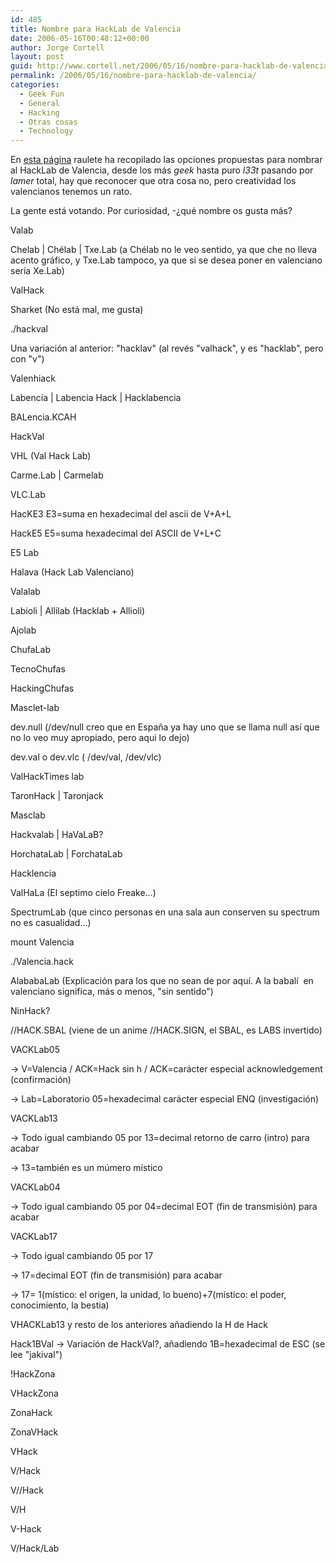 ```yaml
---
id: 485
title: Nombre para HackLab de Valencia
date: 2006-05-16T00:48:12+00:00
author: Jorge Cortell
layout: post
guid: http://www.cortell.net/2006/05/16/nombre-para-hacklab-de-valencia/
permalink: /2006/05/16/nombre-para-hacklab-de-valencia/
categories:
  - Geek Fun
  - General
  - Hacking
  - Otras cosas
  - Technology
---
```

En <a target="_blank" title="Nombre HackLab Valencia" href="http://zeros.raulete.net/wk/index.pl?PropuestasNombre">esta página</a> raulete ha recopilado las opciones propuestas para nombrar al HackLab de Valencia, desde los más _geek_ hasta puro _l33t_ pasando por _lamer_ total, hay que reconocer que otra cosa no, pero creatividad los valencianos tenemos un rato.

La gente está votando. Por curiosidad, -¿qué nombre os gusta más?

Valab
  
Chelab | Chélab | Txe.Lab (a Chélab no le veo sentido, ya que che no lleva acento gráfico, y Txe.Lab tampoco, ya que si se desea poner en valenciano serí­a Xe.Lab)
  
ValHack
  
Sharket (No está mal, me gusta)
  
./hackval
  
Una variación al anterior: "hacklav" (al revés "valhack", y es "hacklab", pero con "v")
  
Valenhiack
  
Labencia | Labencia Hack | Hacklabencia
  
BALencia.KCAH
  
HackVal
  
VHL (Val Hack Lab)
  
Carme.Lab | Carmelab
  
VLC.Lab
  
HacKE3 E3=suma en hexadecimal del ascii de V+A+L
  
HackE5 E5=suma hexadecimal del ASCII de V+L+C
  
E5 Lab
  
Halava (Hack Lab Valenciano)
  
Valalab
  
Labioli | Allilab (Hacklab + Allioli)
  
Ajolab
  
ChufaLab
  
TecnoChufas
  
HackingChufas
  
Masclet-lab
  
dev.null (/dev/null creo que en España ya hay uno que se llama null así­ que no lo veo muy apropiado, pero aqui lo dejo)
  
dev.val o dev.vlc ( /dev/val, /dev/vlc)
  
ValHackTimes lab
  
TaronHack | Taronjack
  
Masclab
  
Hackvalab | HaVaLaB?
  
HorchataLab | ForchataLab
  
Hacklencia
  
ValHaLa (El septimo cielo Freake...)
  
SpectrumLab (que cinco personas en una sala aun conserven su spectrum no es casualidad...)
  
mount Valencia
  
./Valencia.hack
  
AlababaLab (Explicación para los que no sean de por aquí­. A la babalí  en valenciano significa, más o menos, "sin sentido")
  
NinHack?
  
//HACK.SBAL (viene de un anime //HACK.SIGN, el SBAL, es LABS invertido)
  
VACKLab05
  
-> V=Valencia / ACK=Hack sin h / ACK=carácter especial acknowledgement (confirmación)
  
-> Lab=Laboratorio 05=hexadecimal carácter especial ENQ (investigación)
  
VACKLab13
  
-> Todo igual cambiando 05 por 13=decimal retorno de carro (intro) para acabar
  
-> 13=también es un múmero mí­stico
  
VACKLab04
  
-> Todo igual cambiando 05 por 04=decimal EOT (fin de transmisión) para acabar
  
VACKLab17
  
-> Todo igual cambiando 05 por 17
  
-> 17=decimal EOT (fin de transmisión) para acabar
  
-> 17= 1(mí­stico: el origen, la unidad, lo bueno)+7(mí­stico: el poder, conocimiento, la bestia)
  
VHACKLab13 y resto de los anteriores añadiendo la H de Hack
  
Hack1BVal -> Variación de HackVal?, añadiendo 1B=hexadecimal de ESC (se lee "jakival")
  
!HackZona
  
VHackZona
  
ZonaHack
  
ZonaVHack
  
VHack
  
V/Hack
  
V//Hack
  
V/H
  
V-Hack
  
V/Hack/Lab